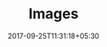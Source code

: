 ---
title: "Images"
date: 2017-09-25T11:31:18+05:30
draft: false
layout: images
property: "Casa Anjuna"
status: "In Process"
url: /details/images/casa-anjuna/
slug: "casa-anjuna/"

mainmenu:
 details: true
 images: true

---